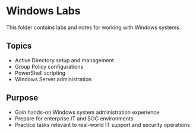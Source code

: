 # Windows Labs

This folder contains labs and notes for working with Windows systems.

## Topics
- Active Directory setup and management
- Group Policy configurations
- PowerShell scripting
- Windows Server administration

## Purpose
- Gain hands-on Windows system administration experience  
- Prepare for enterprise IT and SOC environments  
- Practice tasks relevant to real-world IT support and security operations
